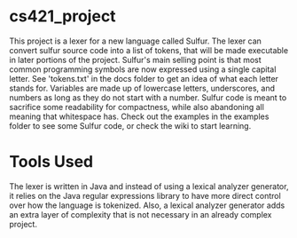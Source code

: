# cs421_project
This project is a lexer for a new language called Sulfur. The lexer can convert sulfur source code into a list of tokens, that will be made executable in later portions of the project. Sulfur's main selling point is that most common programming symbols are now expressed using a single capital letter. See 'tokens.txt' in the docs folder to get an idea of what each letter stands for. Variables are made up of lowercase letters, underscores, and numbers as long as they do not start with a number. Sulfur code is meant to sacrifice some readability for compactness, while also abandoning all meaning that whitespace has. Check out the examples in the examples folder to see some Sulfur code, or check the wiki to start learning.

# Tools Used
The lexer is written in Java and instead of using a lexical analyzer generator, it relies on the Java regular expressions library to have more direct control over how the language is tokenized. Also, a lexical analyzer generator adds an extra layer of complexity that is not necessary in an already complex project.
